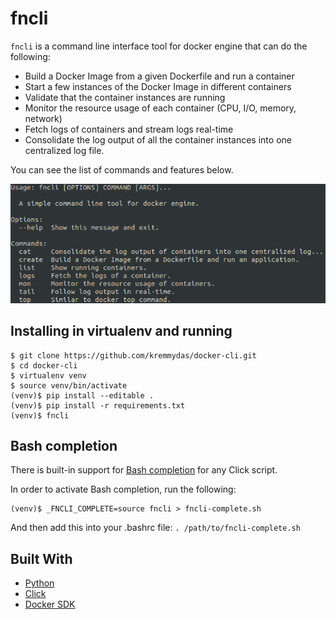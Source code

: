 # fncli

`fncli` is a command line interface tool for docker engine that can do the following:
 * Build a Docker Image from a given Dockerfile and run a container
 * Start a few instances of the Docker Image in different containers
 * Validate that the container instances are running
 * Monitor the resource usage of each container (CPU, I/O, memory, network)
 * Fetch logs of containers and stream logs real-time
 * Consolidate the log output of all the container instances into one centralized log file.

 You can see the list of commands and features below.

 ![usage](/data/2019-01-29_19:22:24.png)

## Installing in virtualenv and running ##

```
$ git clone https://github.com/kremmydas/docker-cli.git
$ cd docker-cli
$ virtualenv venv
$ source venv/bin/activate
(venv)$ pip install --editable .
(venv)$ pip install -r requirements.txt
(venv)$ fncli
```

## Bash completion ##

  There is built-in support for [Bash completion](https://click.palletsprojects.com/en/7.x/bashcomplete/) for any Click script.

  In order to activate Bash completion, run the following:
  ```
  (venv)$ _FNCLI_COMPLETE=source fncli > fncli-complete.sh
  ```
  And then add this into your .bashrc file: ```. /path/to/fncli-complete.sh```

## Built With ##
* [Python](https://www.python.org/)
* [Click](https://click.palletsprojects.com/en/7.x/)
* [Docker SDK](https://docker-py.readthedocs.io/en/stable/)
